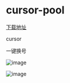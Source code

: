 # cursor-pool

[下载地址](https://gh-proxy.com/https://github.com/za1900/cursor-pool/releases/download/0.2/cursor_token.zip)

cursor

一键换号  





![image](https://gh-proxy.com/https://raw.githubusercontent.com/za1900/cursor-pool/refs/heads/main/20250428111937.png)

![image](https://gh-proxy.com/https://github.com/za1900/cursor-pool/blob/main/_cgi-bin_mmwebwx-bin_webwxgetmsgimg__&MsgID=3394755953860574644&skey=@crypt_6b7de385_e19d58f4ebd2e1758817f56e6f795d69&mmweb_appid=wx_webfilehelper.jpg)

